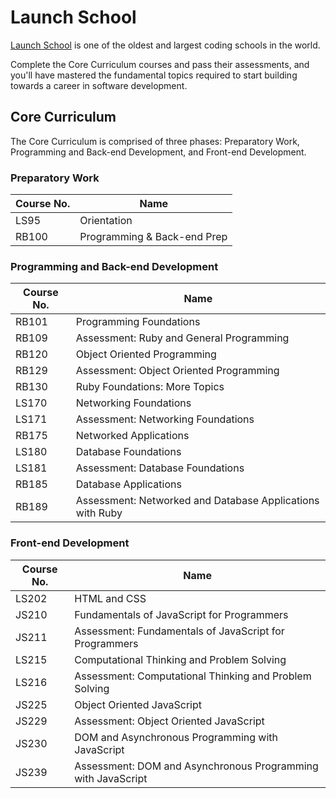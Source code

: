 # Launch School

[Launch School](https://launchschool.com/) is one of the oldest and largest coding schools in the world.

Complete the Core Curriculum courses and pass their assessments, and you'll have mastered the fundamental topics required to start building towards a career in software development.

## Core Curriculum

The Core Curriculum is comprised of three phases: Preparatory Work, Programming and Back-end Development, and Front-end Development.

### Preparatory Work

| Course No. | Name |
|---|---|
| LS95 | Orientation |
| RB100 | Programming & Back-end Prep |

### Programming and Back-end Development

| Course No. | Name |
|---|---|
| RB101 | Programming Foundations |
| RB109 | Assessment: Ruby and General Programming |
| RB120 | Object Oriented Programming |
| RB129 | Assessment: Object Oriented Programming |
| RB130 | Ruby Foundations: More Topics |
| LS170 | Networking Foundations |
| LS171 | Assessment: Networking Foundations |
| RB175 | Networked Applications |
| LS180 | Database Foundations |
| LS181 | Assessment: Database Foundations |
| RB185 | Database Applications |
| RB189 | Assessment: Networked and Database Applications with Ruby |

### Front-end Development

| Course No. | Name |
|---|---|
| LS202 | HTML and CSS |
| JS210 | Fundamentals of JavaScript for Programmers |
| JS211 | Assessment: Fundamentals of JavaScript for Programmers |
| LS215 | Computational Thinking and Problem Solving |
| LS216 | Assessment: Computational Thinking and Problem Solving |
| JS225 | Object Oriented JavaScript |
| JS229 | Assessment: Object Oriented JavaScript |
| JS230 | DOM and Asynchronous Programming with JavaScript |
| JS239 | Assessment: DOM and Asynchronous Programming with JavaScript |
